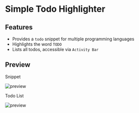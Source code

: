 # Simple Todo Highlighter


## Features
- Provides a `todo` snippet for multiple programming languages
- Highlights the word `TODO`
- Lists all todos, accessible via `Activity Bar`

## Preview
Snippet 

![preview](https://i.imgur.com/a1Eau0p.gif)

Todo List

![preview](https://i.imgur.com/kMJQOnT.gif)
